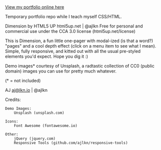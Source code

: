 

[View my portfolio online here](http://williambeckaskenaizer.github.io)





Temporary portfolio repo while I teach myself CSS/HTML.







Dimension by HTML5 UP
html5up.net | @ajlkn
Free for personal and commercial use under the CCA 3.0 license (html5up.net/license)


This is Dimension, a fun little one-pager with modal-ized (is that a word?) "pages"
and a cool depth effect (click on a menu item to see what I mean). Simple, fully
responsive, and kitted out with all the usual pre-styled elements you'd expect.
Hope you dig it :)

Demo images* courtesy of Unsplash, a radtastic collection of CC0 (public domain) images
you can use for pretty much whatever.

(* = not included)

AJ
aj@lkn.io | @ajlkn


Credits:

	Demo Images:
		Unsplash (unsplash.com)

	Icons:
		Font Awesome (fontawesome.io)

	Other:
		jQuery (jquery.com)
		Responsive Tools (github.com/ajlkn/responsive-tools)